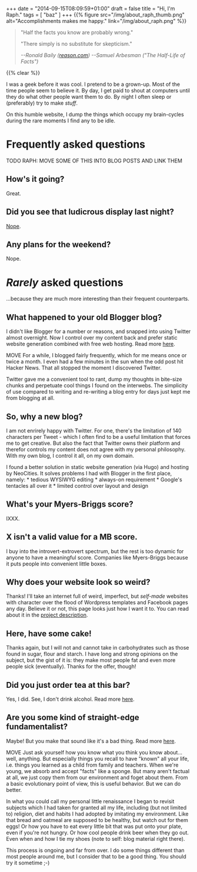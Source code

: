 +++
date = "2014-09-15T08:09:59+01:00"
draft = false
title = "Hi, I'm Raph."
tags = [ "baz" ]
+++
{{% figure src="/img/about_raph_thumb.png" alt="Accomplishments makes me happy." link="/img/about_raph.png" %}}
> "Half the facts you know are probably wrong."
>
> "There simply is no substitute for skepticism."
>
> <cite>--Ronald Baily ([reason.com](http://reason.com/archives/2012/12/24/half-the-facts-you-know-are-probably-wro))</cite>
> <cite>--Samuel Arbesman ("The Half-Life of Facts")</cite>

{{% clear %}}

I was a geek before it was cool. I pretend to be a grown-up. Most of the time people seem to believe it. By day, I get paid to shout at computers until they do what other people want them to do. By night I often sleep or (preferably) try to make *stuff*.

On this humble website, I dump the things which occupy my brain-cycles during the rare moments I find any to be idle.


# Frequently asked questions
TODO RAPH: MOVE SOME OF THIS INTO BLOG POSTS AND LINK THEM

## How's it going?
Great.

## Did you see that ludicrous display last night?
[Nope](https://www.youtube.com/watch?v=gWJIQm9qH-w).

## Any plans for the weekend?
Nope.

# *Rarely* asked questions
...because they are much more interesting than their frequent counterparts.

## What happened to your old Blogger blog?
I didn't like Blogger for a number or reasons, and snapped into using Twitter almost overnight. Now I control over my content back and prefer static website generation combined with free web hosting. Read more [here](/blog/2000/01/todo/).

MOVE
For a while, I blogged fairly frequently, which for me means once or twice a month. I even had a few minutes in the sun when the odd post hit Hacker News. That all stopped the moment I discovered Twitter.

Twitter gave me a convenient tool to rant, dump my thoughts in bite-size chunks and perpetuate cool things I found on the interwebs. The simplicity of use compared to writing and re-writing a blog entry for days just kept me from blogging at all.

## So, why a new blog?
I am not enrirely happy with Twitter. For one, there's the limitation of 140 characters per Tweet - which I often find to be a useful limitation that forces me to get creative. But also the fact that Twitter owns their platform and therefor controls my content does not agree with my personal philosophy. With my own blog, I control it all, on my own domain.

I found a better solution in static website generation (via Hugo) and hosting by NeoCities. It solves problems I had with Blogger in the first place, namely: * tedious WYSIWYG editing * always-on requirement * Google's tentacles all over it * limited control over layout and design

## What's your Myers-Briggs score?
IXXX.

## X isn't a valid value for a MB score.
I buy into the introvert-extrovert spectrum, but the rest is too dynamic for anyone to have a meaningful score. Companies like Myers-Briggs because it puts people into convenient little boxes.

## Why does your website look so weird?
Thanks! I'll take an internet full of weird, imperfect, but *self-made* websites with character over the flood of Wordpress templates and Facebook pages any day. Believe it or not, this page looks just how I want it to. You can read about it in the [project description](/project/website).

## Here, have some cake!
Thanks again, but I will not and cannot take in carbohydrates such as those found in sugar, flour and starch. I have long and strong opinions on the subject, but the gist of it is: they make most people fat and even more people sick (eventually). Thanks for the offer, though!

## Did you just order tea at this bar?
Yes, I did. See, I don't drink alcohol. Read more [here](/blog/2000/01/alcohol/).

## Are you some kind of straight-edge fundamentalist?
Maybe! But you make that sound like it's a bad thing. Read more [here](/blog/2000/01/todo/).

MOVE
Just ask yourself how you know what you think you know about... well, anything. But especially things you recall to have "known" all your life, i.e. things you learned as a child from family and teachers. When we're young, we absorb and accept "facts" like a sponge. But many aren't factual at all, we just copy them from our environment and foget about them. From a basic evolutionary point of view, this is useful behavior. But we can do better.

In what you could call my personal little renaissance I began to revisit subjects which I had taken for granted all my life, including (but not limited to) religion, diet and habits I had adopted by imitating my environment. Like that bread and oatmeal are supposed to be healthy, but watch out for them eggs! Or how you have to eat every little bit that was put onto your plate, even if you're not hungry. Or how cool people drink beer when they go out. Even when and how I tie my shoes (note to self: blog material right there).

This process is ongoing and far from over. I do some things different than most people around me, but I consider that to be a good thing. You should try it sometime ;-)
